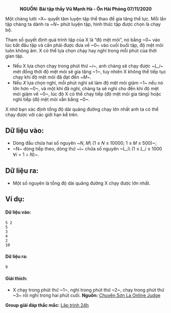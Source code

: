 **<center>NGUỒN: Bài tập thầy Vũ Mạnh Hà - Ôn Hải Phòng 07/11/2020</center>**

Một chàng lười ~X~ quyết tâm luyện tập thể thao để gia tăng thể lực. Mỗi lần tập chàng ta dành ra ~𝑁~ phút luyện tập, hình thức tập được chọn là chạy bộ.

Tham số quyết định quá trình tập của X là “độ mệt mỏi”, nó bằng ~0~ vào lúc bắt đầu tập và cần phải được 
đưa về ~0~ vào cuối buổi tập, độ mệt mỏi luôn không âm. X có thể lựa chọn chạy hay nghỉ trong mỗi phút 
của thời gian tập.

- Nếu X lựa chọn chạy trong phút thứ ~𝑖~, anh chàng sẽ chạy được ~𝐿_𝑖~ mét đồng thời độ mệt mỏi sẽ gia tăng ~1~, tuy nhiên X không thể tiếp tục chạy khi độ mệt mỏi đã đạt đến ~𝑀~.
- Nếu 𝑋 lựa chọn nghỉ, mỗi phút nghỉ sẽ làm độ mệt mỏi giảm ~1~ nếu nó lớn hơn ~0~, và một khi đã nghỉ, chàng ta sẽ nghỉ cho đến khi độ mệt mỏi giảm về ~0~, lúc đó X có thể chạy tiếp (độ mệt mỏi gia tăng) hoặc nghỉ tiếp (độ mệt mỏi vẫn bằng ~0~.

X nhờ bạn xác định tổng độ dài quãng đường chạy lớn nhất anh ta có thể chạy được với các giới hạn kể trên.

## Dữ liệu vào:
- Dòng đầu chứa hai số nguyên ~𝑁, 𝑀\ (1 ≤ 𝑁 ≤ 10000; 1 ≤ 𝑀 ≤ 500)~;
- ~N~ dòng tiếp theo, dòng thứ ~i~ chứa số nguyên ~L_i\ (1 ≤ 𝐿_𝑖 ≤ 1000 ∀𝑖 = 1 ÷ 𝑁)~.

## Dữ liệu ra:
- Một số nguyên là tổng độ dài quãng đường X chạy được lớn nhất.

## Ví dụ:
#### Dữ liệu vào:
```
5 2
5
3
4
2
10
```

#### Dữ liệu ra:
```
9
```

#### Giải thích:
- X chạy trong phút thứ ~1~, nghỉ trong phút thứ ~2~, chạy trong phút thứ ~3~ rồi nghỉ trong hai phút cuối.
**Nguồn:** [Chuyên Sơn La Online Judge](http://csloj.ddns.net/)

**Group giải đáp thắc mắc:** [Lập trình 24h](https://www.facebook.com/groups/1386904321519984)